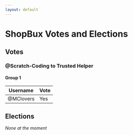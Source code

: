 ```yaml
---
layout: default
---
```


# ShopBux Votes and Elections

## Votes

### @Scratch-Coding to Trusted Helper

#### Group 1
Username       | Vote           
-------------------- | --------------
@MClovers             | Yes          

## Elections

*None at the moment*
